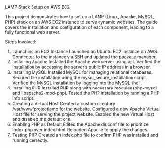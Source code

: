 LAMP Stack Setup on AWS EC2

This project demonstrates how to set up a LAMP (Linux, Apache, MySQL, PHP) stack on an AWS EC2 instance to serve dynamic websites. The guide covers the installation and configuration of each component, leading to a fully functional web server.

Steps Involved:

1. Launching an EC2 Instance
Launched an Ubuntu EC2 instance on AWS.
Connected to the instance via SSH and updated the package manager.
2. Installing Apache
Installed the Apache web server using apt.
Verified the installation by accessing the server’s public IP address in a browser.
3. Installing MySQL
Installed MySQL for managing relational databases.
Secured the installation using the mysql_secure_installation script.
Verified the MySQL installation by logging into the MySQL shell.
4. Installing PHP
Installed PHP along with necessary modules (php-mysql and libapache2-mod-php).
Tested the PHP installation by running a PHP info script.
5. Creating a Virtual Host
Created a custom directory /var/www/projectlamp for the website.
Configured a new Apache Virtual Host file for serving the project website.
Enabled the new Virtual Host and disabled the default one.
6. Enabling PHP as Default
Edited the Apache dir.conf file to prioritize index.php over index.html.
Reloaded Apache to apply the changes.
7. Testing PHP
Created an index.php file to confirm PHP was installed and running correctly.
